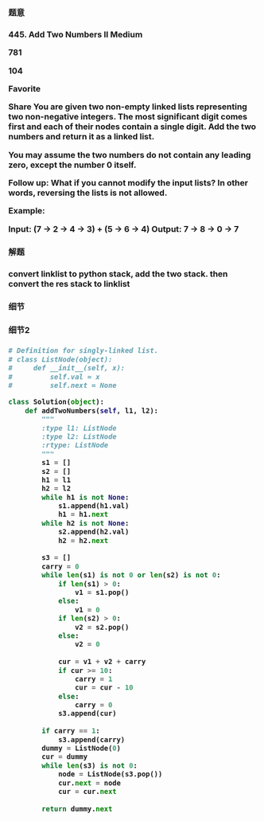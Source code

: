 <h3>题意<h3>
<p>
445. Add Two Numbers II
Medium

781

104

Favorite

Share
You are given two non-empty linked lists representing two non-negative integers. The most significant digit comes first and each of their nodes contain a single digit. Add the two numbers and return it as a linked list.

You may assume the two numbers do not contain any leading zero, except the number 0 itself.

Follow up:
What if you cannot modify the input lists? In other words, reversing the lists is not allowed.

Example:

Input: (7 -> 2 -> 4 -> 3) + (5 -> 6 -> 4)
Output: 7 -> 8 -> 0 -> 7

<p>




<h3>解题<h3>
<p>convert linklist to python stack, add the two stack. then convert the res stack to linklist<p>




<h3>细节<h3>
<p>

<p>


<h3>细节2<h3>
<p>

<p>

```python
# Definition for singly-linked list.
# class ListNode(object):
#     def __init__(self, x):
#         self.val = x
#         self.next = None

class Solution(object):
    def addTwoNumbers(self, l1, l2):
        """
        :type l1: ListNode
        :type l2: ListNode
        :rtype: ListNode
        """
        s1 = []
        s2 = []
        h1 = l1
        h2 = l2
        while h1 is not None:
            s1.append(h1.val)
            h1 = h1.next
        while h2 is not None:
            s2.append(h2.val)
            h2 = h2.next
        
        s3 = []
        carry = 0
        while len(s1) is not 0 or len(s2) is not 0:
            if len(s1) > 0:
                v1 = s1.pop()
            else:
                v1 = 0
            if len(s2) > 0:
                v2 = s2.pop()
            else:
                v2 = 0
            
            cur = v1 + v2 + carry
            if cur >= 10:
                carry = 1
                cur = cur - 10
            else:
                carry = 0
            s3.append(cur)
            
        if carry == 1:
            s3.append(carry)
        dummy = ListNode(0)
        cur = dummy
        while len(s3) is not 0:
            node = ListNode(s3.pop())
            cur.next = node
            cur = cur.next
        
        return dummy.next
            
            
```

